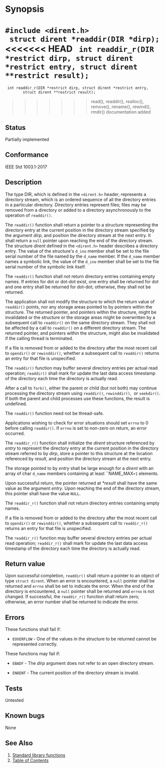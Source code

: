 # Synopsis 
`#include <dirent.h>`</br>
` struct dirent *readdir(DIR *dirp);`</br>
<<<<<<< HEAD
` int readdir_r(DIR *restrict dirp, struct dirent *restrict entry, struct dirent **restrict result);`</br>
=======
` int readdir_r(DIR *restrict dirp, struct dirent *restrict entry,`</br>
`        struct dirent **restrict result);`</br>
>>>>>>> read(), readdir(), realloc(), remove(), rename(), rewind(), rmdir() documentation added

## Status
Partially implemented
## Conformance
IEEE Std 1003.1-2017
## Description


The type DIR, which is defined in the `<dirent.h>` header, represents
a directory stream, which is an ordered sequence of all the directory entries in a particular directory. Directory entries
represent files; files may be removed from a directory or added to a directory asynchronously to the operation of
`readdir()`.

The `readdir()` function shall return a pointer to a structure representing the directory entry at the current position in
the directory stream specified by the argument _dirp_, and position the directory stream at the next entry. It shall return a
`null` pointer upon reaching the end of the directory stream. The structure _dirent_ defined in the `<dirent.h>` header describes a directory entry. The value of the structure's
`d_ino` member shall be set to the file serial number of the file named by the `d_name` member. If the `d_name`
member names a symbolic link, the value of the `d_ino` member shall be set to the file serial number of the symbolic link
itself.

The `readdir()` function shall not return directory entries containing empty names. If entries for dot or dot-dot exist,
one entry shall be returned for dot and one entry shall be returned for dot-dot; otherwise, they shall not be returned.

The application shall not modify the structure to which the return value of `readdir()` points, nor any storage areas
pointed to by pointers within the structure. The returned pointer, and pointers within the structure, might be invalidated or the
structure or the storage areas might be overwritten by a subsequent call to `readdir()` on the same directory stream. They
shall not be affected by a call to `readdir()` on a different directory stream. The returned pointer, and pointers within the
structure, might also be invalidated if the calling thread is terminated.

If a file is removed from or added to the directory after the most recent call to `opendir()` or `rewinddir()`, whether a
subsequent call to `readdir()` returns an entry for that file is unspecified.

The `readdir()` function may buffer several directory entries per actual read operation; `readdir()` shall mark for
update the last data access timestamp of the directory each time the directory is actually read.

After a call to `fork()`, either the parent or child (but not both) may continue
processing the directory stream using `readdir()`, `rewinddir()`,   or `seekdir()`.  If both the
parent and child processes use these functions, the result is undefined.

The `readdir()` function need not be thread-safe.

Applications wishing to check for error situations should set `errno` to 0 before calling `readdir()`. If `errno`
is set to non-zero on return, an error occurred.

The ``readdir_r()`` function shall initialize the _dirent_ structure referenced by _entry_ to represent the
directory entry at the current position in the directory stream referred to by _dirp_, store a pointer to this structure at
the location referenced by _result_, and position the directory stream at the next entry.

The storage pointed to by _entry_ shall be large enough for a _dirent_ with an array of char `d_name`
members containing at least ``NAME_MAX`+1` elements.

Upon successful return, the pointer returned at _*result_ shall have the same value as the argument _entry_. Upon
reaching the end of the directory stream, this pointer shall have the value `NULL`.

The ``readdir_r()`` function shall not return directory entries containing empty names.

If a file is removed from or added to the directory after the most recent call to `opendir()` or `rewinddir()`, whether a
subsequent call to ``readdir_r()`` returns an entry for that file is unspecified.

The ``readdir_r()`` function may buffer several directory entries per actual read operation; ``readdir_r()`` shall mark
for update the last data access timestamp of the directory each time the directory is actually read.


## Return value


Upon successful completion, `readdir()` shall return a pointer to an object of type `struct dirent`. When an error is
encountered, a `null` pointer shall be returned and `errno` shall be set to indicate the error. When the end of the directory is
encountered, a `null` pointer shall be returned and `errno` is not changed.
If successful, the `readdir_r()` function shall return zero; otherwise, an error number shall be returned to indicate the
error.


## Errors


These functions shall fail if:


 * `EOVERFLOW` - One of the values in the structure to be returned cannot be represented correctly.


These functions may fail if:

 * `EBADF` - The _dirp_ argument does not refer to an open directory stream.

 * `ENOENT` - The current position of the directory stream is invalid.


## Tests

Untested

## Known bugs

None

## See Also 
1. [Standard library functions](../README.md)
2. [Table of Contents](../../../README.md)

